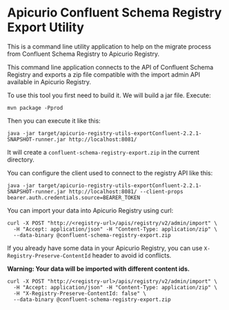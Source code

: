 # Apicurio Confluent Schema Registry Export Utility

This is a command line utility application to help on the migrate process from Confluent Schema Registry to Apicurio Registry.

This command line application connects to the API of Confluent Schema Registry and exports a zip file compatible with the import admin API available in Apicurio Registry.

To use this tool you first need to build it. We will build a jar file. Execute:
```
mvn package -Pprod
```

Then you can execute it like this:
```
java -jar target/apicurio-registry-utils-exportConfluent-2.2.1-SNAPSHOT-runner.jar http://localhost:8081/
```
It will create a `confluent-schema-registry-export.zip` in the current directory.

You can configure the client used to connect to the registry API like this:
```
java -jar target/apicurio-registry-utils-exportConfluent-2.2.1-SNAPSHOT-runner.jar http://localhost:8081/ --client-props bearer.auth.credentials.source=BEARER_TOKEN
```

You can import your data into Apicurio Registry using curl:
```
curl -X POST "http://<registry-url>/apis/registry/v2/admin/import" \
  -H "Accept: application/json" -H "Content-Type: application/zip" \
  --data-binary @confluent-schema-registry-export.zip
```

If you already have some data in your Apicurio Registry, you can use `X-Registry-Preserve-ContentId` header to avoid id conflicts.

**Warning: Your data will be imported with different content ids.**
```
curl -X POST "http://<registry-url>/apis/registry/v2/admin/import" \
  -H "Accept: application/json" -H "Content-Type: application/zip" \
  -H "X-Registry-Preserve-ContentId: false" \
  --data-binary @confluent-schema-registry-export.zip
```

